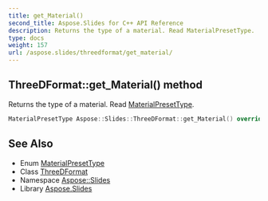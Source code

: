 ```yaml
---
title: get_Material()
second_title: Aspose.Slides for C++ API Reference
description: Returns the type of a material. Read MaterialPresetType.
type: docs
weight: 157
url: /aspose.slides/threedformat/get_material/
---
```

## ThreeDFormat::get_Material() method


Returns the type of a material. Read [MaterialPresetType](../../materialpresettype/).

```cpp
MaterialPresetType Aspose::Slides::ThreeDFormat::get_Material() override
```

## See Also

* Enum [MaterialPresetType](../../materialpresettype/)
* Class [ThreeDFormat](../)
* Namespace [Aspose::Slides](../../)
* Library [Aspose.Slides](../../../)